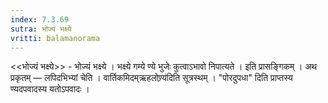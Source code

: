 ```yaml
---
index: 7.3.69
sutra: भोज्यं भक्ष्ये
vritti: balamanorama
---
```


<<भोज्यं भक्ष्ये>> - भोज्यं भक्ष्ये । भक्ष्ये गम्ये ण्ये भुजेः कुत्वाऽभावो निपात्यते । इति प्रासङ्गिकम् । अथ प्रकृतम् —  लपिदभिभ्यां चेति । वार्तिकमिदम्ऋहलोण्र्य॑दिति सूत्रस्थम् । "पोरदुपधा" दिति प्राप्तस्य ण्यदपवादस्य यतोऽपवादः । 